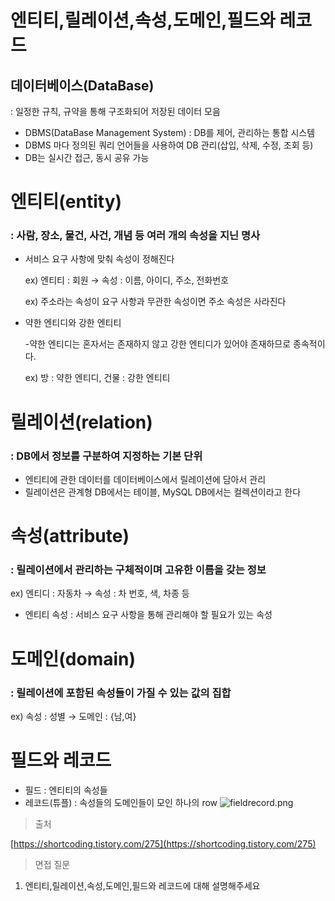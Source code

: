 # 엔티티,릴레이션,속성,도메인,필드와 레코드

## 데이터베이스(DataBase)

: 일정한 규칙, 규약을 통해 구조화되어 저장된 데이터 모음

- DBMS(DataBase Management System) : DB를 제어, 관리하는 통합 시스템
- DBMS 마다 정의된 쿼리 언어들을 사용하여 DB 관리(삽입, 삭제, 수정, 조회 등)
- DB는 실시간 접근, 동시 공유 가능

# 엔티티(entity)

### : 사람, 장소, 물건, 사건, 개념 등 여러 개의 속성을 지닌 명사

- 서비스 요구 사항에 맞춰 속성이 정해진다
    
    ex) 엔티티 : 회원 → 속성 : 이름, 아이디, 주소, 전화번호
    
    ex) 주소라는 속성이 요구 사항과 무관한 속성이면 주소 속성은 사라진다
    
- 약한 엔티디와 강한 엔티티
    
    -약한 엔티디는 혼자서는 존재하지 않고 강한 엔티디가 있어야 존재하므로 종속적이다.
    
    ex) 방 : 약한 엔티디, 건물 : 강한 엔티티
    

# 릴레이션(relation)

### : DB에서 정보를 구분하여 지정하는 기본 단위

- 엔티티에 관한 데이터를 데이터베이스에서 릴레이션에 담아서 관리
- 릴레이션은 관계형 DB에서는 테이블, MySQL DB에서는 컬렉션이라고 한다

# 속성(attribute)

### : 릴레이션에서 관리하는 구체적이며 고유한 이름을 갖는 정보

ex) 엔티디 : 자동차 → 속성 : 차 번호, 색, 차종 등

- 엔티티 속성 : 서비스 요구 사항을 통해 관리해야 할 필요가 있는 속성

# 도메인(domain)

### : 릴레이션에 포함된 속성들이 가질 수 있는 값의 집합

ex) 속성 : 성별 → 도메인 : {남,여}

# 필드와 레코드

- 필드 : 엔티티의 속성들
- 레코드(튜플) : 속성들의 도메인들이 모인 하나의 row
![fieldrecord.png](./image/fieldrecord.png)

> 출처
> 

[https://shortcoding.tistory.com/275](https://shortcoding.tistory.com/275)

> 면접 질문
> 
1. 엔티티,릴레이션,속성,도메인,필드와 레코드에 대해 설명해주세요
